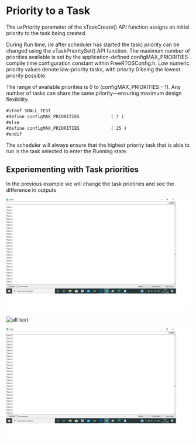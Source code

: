 # Priority to a Task
The uxPriority parameter of the xTaskCreate() API function assigns an initial priority to the task being created.  

During Run time, (ie after scheduler has started the task) priority can be changed using the vTaskPrioritySet() API function. 
The maximum number of priorities available is set by the application-defined configMAX_PRIORITIES compile time 
configuration constant within FreeRTOSConfig.h.  Low numeric priority values denote low-priority tasks,
with priority 0 being the lowest priority possible. 

The range of available priorities is 0 to (configMAX_PRIORITIES – 1).  Any number of tasks can share the same 
priority—ensuring maximum design flexibility. 

```
#ifdef SMALL_TEST
#define configMAX_PRIORITIES			( 7 )
#else
#define configMAX_PRIORITIES			( 25 )
#endif

```
The scheduler will always ensure that the highest priority task that is able to run is the task selected to enter the Running state. 

## Experiementing with Task priorities

In the previous example we will change the task priotiries and see the difference in outputs

![alt text]( https://github.com/girishsukukumar/FreeRTOSexamples/blob/master/TaskManagement/priority/output.jpg
  "Logo Title Text 1")
  
![alt text]( https://github.com/girishsukukumar/FreeRTOSexamples/blob/master/TaskManagement/priority/output1.jpg
  "Logo Title Text 1")
  
![alt text]( https://github.com/girishsukukumar/FreeRTOSexamples/blob/master/TaskManagement/priority/output2.jpg
  "Logo Title Text 1")


